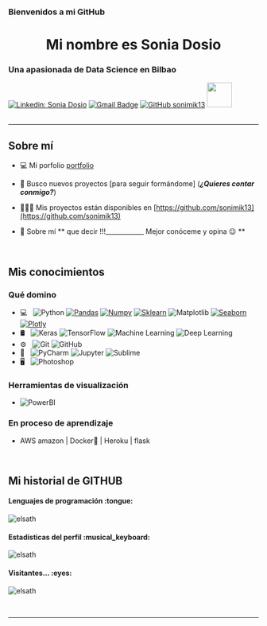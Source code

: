 

### Bienvenidos a mi GitHub

<h1 align = "center"> Mi nombre es Sonia Dosio </h1>
<h3 align = "left"> Una apasionada de Data Science en Bilbao</h3>

[![Linkedin: Sonia Dosio](https://img.shields.io/badge/-soniadosio-blue?style=flat-square&logo=Linkedin&logoColor=white&link=https://www.linkedin.com/in/soniadosio/)](https://www.linkedin.com/in/sonia-dosio-revenga-17812245/)
[![Gmail Badge](https://img.shields.io/badge/-sondr62@gmail.com-c14438?style=flat-square&logo=Gmail&logoColor=white&link=mailto:sondr62@gmail.com)](mailto:sondr62b@gmail.com)
[![GitHub sonimik13](https://img.shields.io/github/followers/sonimik13?label=follow&style=social)](https://github.com/onimik13)
<img src="https://media.giphy.com/media/mGcNjsfWAjY5AEZNw6/giphy.gif" width="50">
</br>
</br>
<hr>
<h2 align = "left"> Sobre mí </h2>


- 💻 Mi porfolio [portfolio](https://sonimik13.github.io/jekyll-theme-skinny-bones/)

- 🤝 Busco nuevos proyectos [para seguir formándome] (*****¿Quieres contar conmigo?*****)

- 👩🏻‍💻 Mis proyectos están disponibles en [https://github.com/sonimik13](https://github.com/sonimik13)

- 💬 Sobre mí **    que decir !!!____________         Mejor conóceme y opina 😉 **

</br>
<h2 align = "left"> Mis conocimientos </h2>
<h3 align = "left"> Qué domino </h3>


- 💻 &nbsp;
  ![Python](https://img.shields.io/badge/-Python-FFFFFF?style=flat&logo=python)
  [![Pandas](https://img.shields.io/badge/-Pandas-FFFFFF?style=flat&logo=Pandas&logoColor=blue&link=https://github.com/elsaTH)](https://github.com/elsaTH)
  [![Numpy](https://img.shields.io/badge/-Numpy-FFFFFF?style=flat&logo=Numpy&logoColor=blue&link=https://github.com/elsaTH)](https://github.com/elsaTH)
  [![Sklearn](https://img.shields.io/badge/-Sklearn-FFFFFF?style=flat&logo=sklearn&link=https://github.com/elsaTH)](https://github.com/elsaTH) 
  ![Matplotlib](https://img.shields.io/badge/-Matplotlib-FFFFFF?style=flat&logo=Matplotlib&logoColor=white&link=https://github.com/elsaTH)
  [![Seaborn](https://img.shields.io/badge/-Seaborn-FFFFFF?style=flat&logo=Seaborn&logoColor=white&link=https://github.com/elsaTH)](https://github.com/elsaTH)
  [![Plotly](https://img.shields.io/badge/-Plotly-FFFFFF?style=flat&logo=Plotly&logoColor=white&link=https://github.com/elsaTH)](https://github.com/elsaTH)
- 🛢 &nbsp;
  ![Keras](https://img.shields.io/badge/Keras-%23D00000.svg?&style=for-the-badge&logo=Keras&logoColor=white)
  ![TensorFlow](https://img.shields.io/badge/TensorFlow-%23FF6F00.svg?&style=for-the-badge&logo=TensorFlow&logoColor=white)
  ![Machine Learning](https://img.shields.io/badge/-Machine%20Learning-FFFFFF?style=flat&link=https://github.com/elsaTH)
  ![Deep Learning](https://img.shields.io/badge/-Deep%20Learning-FFFFFF?style=flat&link=https://github.com/elsaTH)
- ⚙️ &nbsp;
  ![Git](https://img.shields.io/badge/-Git-FFFFFF?style=flat&logo=git)
  ![GitHub](https://img.shields.io/badge/-GitHub-FFFFFF?style=flat&logo=github&logoColor=black)
- 🔧 &nbsp;
  ![PyCharm](https://img.shields.io/badge/PyCharm-000000.svg?&style=for-the-badge&logo=PyCharm&logoColor=white)
  ![Jupyter](https://img.shields.io/badge/-Jupyter-FFFFFF?style=flat&logo=Jupyter&logoColor=orange&link=https://github.com/elsaTH)
  ![Sublime](https://img.shields.io/badge/sublime_text-%23575757.svg?&style=for-the-badge&logo=sublime-text&logoColor=important)
 - 🖥 &nbsp;
  ![Photoshop](https://img.shields.io/badge/-Photoshop-FFFFFF?style=flat&logo=adobe-photoshop)
  
  
  









 <h3> Herramientas de visualización </h3>

  - ![PowerBI](https://img.shields.io/badge/-PowerBI-yellow?style=flat&logo=PowerBI&logoColor=white)



 <h3> En proceso de aprendizaje </h3>

- AWS amazon | Docker🐳 | Heroku | flask
</br>
<h2 align="left">Mi historial de  GITHUB</h2>



<h4 align="left">Lenguajes de programación :tongue:</h4>
<p align="left"><img src="https://github-readme-stats.vercel.app/api/top-langs/?username=elsaTH&langs_count=10&theme=buefy&layout=compact" alt="elsath" /></p>

<h4 align="left">Estadísticas del perfil :musical_keyboard:</h4>
<p align="left"><img src="https://github-readme-stats.vercel.app/api?username=elsaTH&show_icons=true&theme=buefy" alt="elsath" /></p>

<h4 align="left">Visitantes... :eyes:</h4>
<p align="left"><img src="https://profile-counter.glitch.me/{elsaTH}/count.svg" alt="elsath" /></p>

</br>
<hr>

